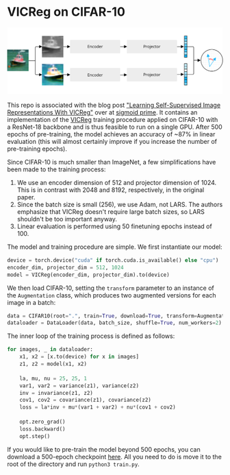 # VICReg on CIFAR-10

![Siamese architecture](.github/architecture.png)

This repo is associated with the blog post ["Learning Self-Supervised Image Representations With VICReg"](https://sigmoidprime.com/post/vicreg/) over at [sigmoid prime](https://sigmoidprime.com/). It contains an implementation of the [VICReg](https://arxiv.org/abs/2105.04906) training procedure applied on CIFAR-10 with a ResNet-18 backbone and is thus feasible to run on a single GPU. After 500 epochs of pre-training, the model achieves an accuracy of ~87% in linear evaluation (this will almost certainly improve if you increase the number of pre-training epochs).

Since CIFAR-10 is much smaller than ImageNet, a few simplifications have been made to the training process:

1. We use an encoder dimension of 512 and projector dimension of 1024. This is in contrast with 2048 and 8192, respectively, in the original paper.
2. Since the batch size is small (256), we use Adam, not LARS. The authors emphasize that VICReg doesn't require large batch sizes, so LARS shouldn't be too important anyway.
3. Linear evaluation is performed using 50 finetuning epochs instead of 100.

The model and training procedure are simple. We first instantiate our model:

```python
device = torch.device("cuda" if torch.cuda.is_available() else "cpu")
encoder_dim, projector_dim = 512, 1024
model = VICReg(encoder_dim, projector_dim).to(device)
```

We then load CIFAR-10, setting the `transform` parameter to an instance of the `Augmentation` class, which produces two augmented versions for each image in a batch:

```python
data = CIFAR10(root=".", train=True, download=True, transform=Augmentation())
dataloader = DataLoader(data, batch_size, shuffle=True, num_workers=2)
```

The inner loop of the training process is defined as follows:

```python
for images, _ in dataloader:
    x1, x2 = [x.to(device) for x in images]
    z1, z2 = model(x1, x2)

    la, mu, nu = 25, 25, 1
    var1, var2 = variance(z1), variance(z2)
    inv = invariance(z1, z2)
    cov1, cov2 = covariance(z1), covariance(z2)
    loss = la*inv + mu*(var1 + var2) + nu*(cov1 + cov2)

    opt.zero_grad()
    loss.backward()
    opt.step()
```

If you would like to pre-train the model beyond 500 epochs, you can download a 500-epoch checkpoint [here](https://sigmoidprime.s3.eu-central-1.amazonaws.com/vicreg/checkpoint.pt). All you need to do is move it to the root of the directory and run `python3 train.py`.
